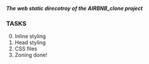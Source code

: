 ##### The web static direcotroy of the AIRBNB_clone project

### TASKS

0. Inline styling
1. Head styling
2. CSS files
3. Zoning done!
